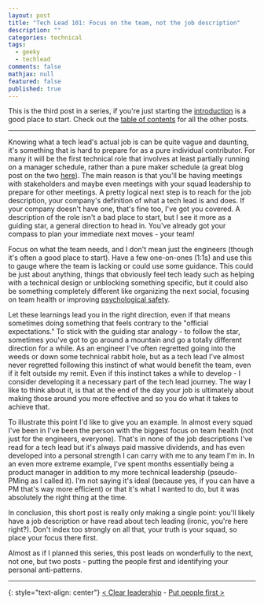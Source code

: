 ```yaml
---
layout: post
title: "Tech Lead 101: Focus on the team, not the job description"
description: ""
categories: technical
tags:
  - geeky
  - techlead
comments: false
mathjax: null
featured: false
published: true
---
```


This is the third post in a series, if you're just starting the [introduction]({{site.url}}/technical/tech-lead-101-intro) is a good place to start. Check out the [table of contents]({{site.url}}/technical/tech-lead-101) for all the other posts.

----

Knowing what a tech lead's actual job is can be quite vague and daunting, it's something that is hard to prepare for as a pure individual contributor. For many it will be the first technical role that involves at least partially running on a manager schedule, rather than a pure maker schedule (a great blog post on the two [here](http://www.paulgraham.com/makersschedule.html)). The main reason is that you'll be having meetings with stakeholders and maybe even meetings with your squad leadership to prepare for other meetings. A pretty logical next step is to reach for the job description, your company's definition of what a tech lead is and does. If your company doesn't have one, that's fine too, I've got you covered. A description of the role isn't a bad place to start, but I see it more as a guiding star, a general direction to head in. You've already got your compass to plan your immediate next moves - your team!

Focus on what the team needs, and I don't mean just the engineers (though it's often a good place to start). Have a few one-on-ones (1:1s) and use this to gauge where the team is lacking or could use some guidance. This could be just about anything, things that obviously feel tech leady such as helping with a technical design or unblocking something specific, but it could also be something completely different like organizing the next social, focusing on team health or improving [psychological safety](https://hbr.org/2017/08/high-performing-teams-need-psychological-safety-heres-how-to-create-it).

Let these learnings lead you in the right direction, even if that means sometimes doing something that feels contrary to the "official expectations." To stick with the guiding star analogy - to follow the star, sometimes you've got to go around a mountain and go a totally different direction for a while. As an engineer I've often regretted going into the weeds or down some technical rabbit hole, but as a tech lead I've almost never regretted following this instinct of what would benefit the team, even if it felt outside my remit. Even if this instinct takes a while to develop - I consider developing it a necessary part of the tech lead journey. The way I like to think about it, is that at the end of the day your job is ultimately about making those around you more effective and so you do what it takes to achieve that.

 To illustrate this point I'd like to give you an example. In almost every squad I've been in I've been the person with the biggest focus on team health (not just for the engineers, everyone). That's in none of the job descriptions I've read for a tech lead but it's always paid massive dividends, and has even developed into a personal strength I can carry with me to any team I'm in. In an even more extreme example, I've spent months essentially being a product manager in addition to my more technical leadership (pseudo-PMing as I called it). I'm not saying it's ideal (because yes, if you can have a PM that's way more efficient) or that it's what I wanted to do, but it was absolutely the right thing at the time.

In conclusion, this short post is really only making a single point: you'll likely have a job description or have read about tech leading (ironic, you're here right?). Don't index too strongly on all that, your truth is your squad, so place your focus there first.

Almost as if I planned this series, this post leads on wonderfully to the next, not one, but two posts - putting the people first and identifying your personal anti-patterns.

----

{: style="text-align: center"}
[< Clear leadership]({{site.url}}/technical/tech-lead-101-clear-leadership)   -   [Put people first >]({{site.url}}/technical/tech-lead-101-put-people-first)
